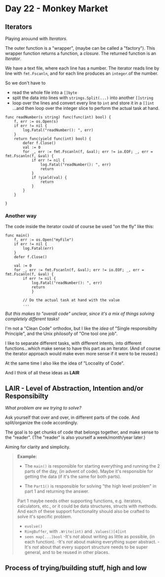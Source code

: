 # Day 22 - Monkey Market

## Iterators
Playing arouund with _Iterators_.

The outer function is a "wrapper", (maybe can be called a "factory"). This wrapper function returns a function, a _closure_.
The returned function is an _Iterator_.

We have a text file, where each line has a number. 
The iterator reads line by line with `fmt.Fscanln`, and for each line produces an `integer`.of the number.


So we don't have to 
- read the whole file into a `[]byte`
- split the data into lines with `strings.Split(...)` into another `[]string`
- loop over the lines and convert every line to `int` and store it in a `[]int`
...and then loop over the integer slice to perform the actual task at hand.


``` 
func readNumber(s string) func(func(int) bool) {
	f, err := os.Open(s)
	if err != nil {
		log.Fatal("readNumber(): ", err)
	}
	return func(yield func(int) bool) {
		defer f.Close()
		val := 0
		for _, err := fmt.Fscanln(f, &val); err != io.EOF; _, err = fmt.Fscanln(f, &val) {
			if err != nil {
				log.Fatal("readNumber(): ", err)
				return
			}
			if !yield(val) {
				return
			}
		}
	}

}

```

### Another way
The code inside the iterator could of course be used "on the fly" like this:

```
func main()
	f, err := os.Open("myFile")
	if err != nil {
		log.Fatal(err)
	}
	defer f.Close()

	val := 0
	for _, err := fmt.Fscanln(f, &val); err != io.EOF; _, err = fmt.Fscanln(f, &val) {
		if err != nil {
			log.Fatal("readNumber(): ", err)
			return
			}
	
		// Do the actual task at hand with the value
		...
```
_But this makes to "overall code" unclear, since it's a mix of things solving completely different tasks!_ 

I'm not a "Clean Code" orthodox, but I like the _idea_ of "Single responsibilty Principle", and the Unix philosofy of "One tool one job".

I like to separate different tasks, with different intents, into different functions...which make sense to have this part as an Iterator.
(And of course the iterator approach would make even more sense if it were to be reused.)

At the same time I also like the idea of "Locoality of Code". <!-- TODO: Primagen? --> 

And I think of all these ideas as **LAIR**

## LAIR - Level of Abstraction, Intention and/or Responsibilty

_What problem are we trying to solve?_

Ask yourself that over and over, in different parts of the code.
And split/organize the code accordingly.

The goal is to get chunks of code that belongs together, and make sense to the "reader". (The "reader" is also yourself a week/month/year later.)

Aiming for clarity and simplicity.



>**Example:**
>
>- The `main()` is responsible for starting everything and running the 2 parts of the day, (in advent of code). Maybe it's responsible for getting the data (if it's the same for both parts).
>
>- The `Part1()` is responsible for solving "the high level problem" in part 1 and returning the answer.
>
>Part 1 maybe needs other supporting functions, e.g. iterators, calculators, etc., or it could be data structures, structs with methods. 
>And each of these support functionality should also be crafted to solve it's specific problem.
>- `evolve()`
>- `RingBuffer`, with `.Write(int)` and `.Values()[4]int`
>- `seen map[...]bool`
>-It's *not* about writing as little as possible, (in each function).
>-It's *not* about making everything super abstract.
>-It's *not* about that every support structure needs to be super general, and to be reused in other places.


## Process of trying/building stuff, high and low

